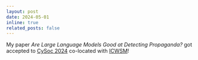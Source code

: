 ```yaml
---
layout: post
date: 2024-05-01
inline: true
related_posts: false
---
```


My paper *Are Large Language Models Good at Detecting Propaganda?* got accepted to [CySoc 2024](https://cy-soc.github.io/2024/) co-located with [ICWSM](https://www.icwsm.org/2024/index.html/)! 
